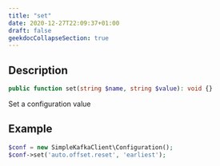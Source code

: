 ```yaml
---
title: "set"
date: 2020-12-27T22:09:37+01:00
draft: false
geekdocCollapseSection: true
---
```

## Description
```php
public function set(string $name, string $value): void {}
```
Set a configuration value

## Example
```php
$conf = new SimpleKafkaClient\Configuration();
$conf->set('auto.offset.reset', 'earliest');
```
